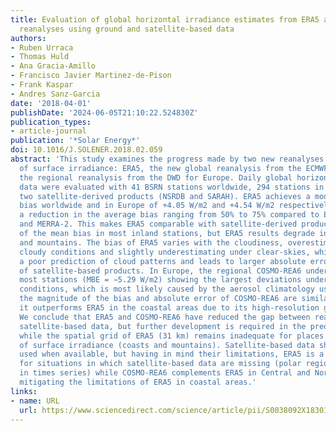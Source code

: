 ```yaml
---
title: Evaluation of global horizontal irradiance estimates from ERA5 and COSMO-REA6
  reanalyses using ground and satellite-based data
authors:
- Ruben Urraca
- Thomas Huld
- Ana Gracia-Amillo
- Francisco Javier Martinez-de-Pison
- Frank Kaspar
- Andres Sanz-Garcia
date: '2018-04-01'
publishDate: '2024-06-05T21:10:22.524830Z'
publication_types:
- article-journal
publication: '*Solar Energy*'
doi: 10.1016/J.SOLENER.2018.02.059
abstract: 'This study examines the progress made by two new reanalyses in the estimation
  of surface irradiance: ERA5, the new global reanalysis from the ECMWF, and COSMO-REA6,
  the regional reanalysis from the DWD for Europe. Daily global horizontal irradiance
  data were evaluated with 41 BSRN stations worldwide, 294 stations in Europe, and
  two satellite-derived products (NSRDB and SARAH). ERA5 achieves a moderate positive
  bias worldwide and in Europe of +4.05 W/m2 and +4.54 W/m2 respectively, which entails
  a reduction in the average bias ranging from 50% to 75% compared to ERA-Interim
  and MERRA-2. This makes ERA5 comparable with satellite-derived products in terms
  of the mean bias in most inland stations, but ERA5 results degrade in coastal areas
  and mountains. The bias of ERA5 varies with the cloudiness, overestimating under
  cloudy conditions and slightly underestimating under clear-skies, which suggests
  a poor prediction of cloud patterns and leads to larger absolute errors than that
  of satellite-based products. In Europe, the regional COSMO-REA6 underestimates in
  most stations (MBE = −5.29 W/m2) showing the largest deviations under clear-sky
  conditions, which is most likely caused by the aerosol climatology used. Above 45°N
  the magnitude of the bias and absolute error of COSMO-REA6 are similar to ERA5 while
  it outperforms ERA5 in the coastal areas due to its high-resolution grid (6.2 km).
  We conclude that ERA5 and COSMO-REA6 have reduced the gap between reanalysis and
  satellite-based data, but further development is required in the prediction of clouds
  while the spatial grid of ERA5 (31 km) remains inadequate for places with high variability
  of surface irradiance (coasts and mountains). Satellite-based data should be still
  used when available, but having in mind their limitations, ERA5 is a valid alternative
  for situations in which satellite-based data are missing (polar regions and gaps
  in times series) while COSMO-REA6 complements ERA5 in Central and Northern Europe
  mitigating the limitations of ERA5 in coastal areas.'
links:
- name: URL
  url: https://www.sciencedirect.com/science/article/pii/S0038092X18301920
---
```


